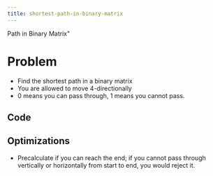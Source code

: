 ```yaml
---
title: shortest-path-in-binary-matrix
---
```


Path in Binary Matrix\"

# Problem

- Find the shortest path in a binary matrix
- You are allowed to move 4-directionally
- 0 means you can pass through, 1 means you cannot pass.

## Code

## Optimizations

- Precalculate if you can reach the end; if you cannot pass through
  vertically or horizontally from start to end, you would reject it.
